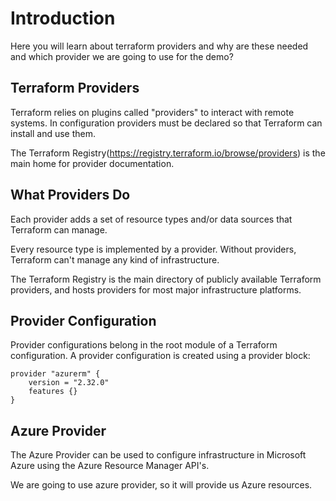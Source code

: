 # Introduction

Here you will learn about terraform providers and why are these needed and which provider we are going to use for the demo?

## Terraform Providers

Terraform relies on plugins called "providers" to interact with remote systems. In configuration providers must be declared so that Terraform can install and use them.

The Terraform Registry(https://registry.terraform.io/browse/providers) is the main home for provider documentation.

## What Providers Do

Each provider adds a set of resource types and/or data sources that Terraform can manage.

Every resource type is implemented by a provider. Without providers, Terraform can't manage any kind of infrastructure.

The Terraform Registry is the main directory of publicly available Terraform providers, and hosts providers for most major infrastructure platforms.

## Provider Configuration

Provider configurations belong in the root module of a Terraform configuration. A provider configuration is created using a provider block:

    provider "azurerm" {
        version = "2.32.0"
        features {}
    }


## Azure Provider

The Azure Provider can be used to configure infrastructure in Microsoft Azure using the Azure Resource Manager API's.

We are going to use azure provider, so it will provide us Azure resources.

